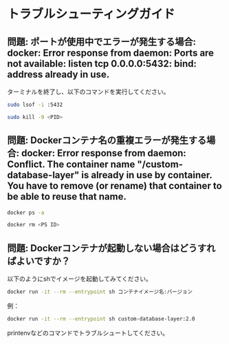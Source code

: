 # トラブルシューティングガイド

## 問題: ポートが使用中でエラーが発生する場合: docker: Error response from daemon: Ports are not available: listen tcp 0.0.0.0:5432: bind: address already in use.

ターミナルを終了し、以下のコマンドを実行してください。

```bash
sudo lsof -i :5432     

sudo kill -9 <PID>
```

## 問題: Dockerコンテナ名の重複エラーが発生する場合: docker: Error response from daemon: Conflict. The container name "/custom-database-layer" is already in use by container. You have to remove (or rename) that container to be able to reuse that name.

```bash
docker ps -a

docker rm <PS ID>
```

## 問題: Dockerコンテナが起動しない場合はどうすればよいですか？

以下のようにshでイメージを起動してみてください。

```bash
docker run -it --rm --entrypoint sh コンテナイメージ名:バージョン
```

例：


```bash
docker run -it --rm --entrypoint sh custom-database-layer:2.0
```

printenvなどのコマンドでトラブルシュートしてください。
